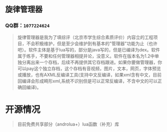 #  `旋律管理器`
### QQ群：`1077224624`
>旋律管理器是我为了填综评（北京市学生综合素质评价）内容立的工程项目，不会积极维护，但是至少会维护到有基本的"管理器"功能为止（也许吧）。软件主体是基于lua写的，部分是java写的，但是已编译为dex。软件属于练手，不要和任何管理器相提并论，没意义。软件在版本名为1.2中单独分离出来一个存档，后续不再提供其它存档跟进。如果你要做管理器，你可以pay这个独立存档，这个存档有音视频，图片，文本，网页，字体预览或播放，也有AXML反编译工具(支持中文反编译，如果xml含有中文，目前回编译会形成畸形xml,系统不识别但是可以正常反编译，不含中文的可以正确回编译)。
# 开源情况
>目前免费共享部分（androlua+）lua函数（补充）库
